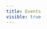 ```yaml
---
title: Events
visible: true
---
```


<!-- For google calendar integration -->
<script src="https://cdn.jsdelivr.net/npm/moment@2/moment.min.js"></script>
<script src="https://apis.google.com/js/api.js"></script>


<script>
    /* This solution makes use of "simple access" to google, providing only an API Key.
    * This way we can only get access to public calendars. To access a private calendar,
    * we would need to use OAuth 2.0 access.
    *
    * "Simple" vs. "Authorized" access: https://developers.google.com/api-client-library/javascript/features/authentication
    * Examples of "simple" vs OAuth 2.0 access: https://developers.google.com/api-client-library/javascript/samples/samples#authorizing-and-making-authorized-requests
    *
    * We will make use of "Option 1: Load the API discovery document, then assemble the request."
    * as described in https://developers.google.com/api-client-library/javascript/start/start-js
    */
    function printCalendar() {
        // The "Calendar ID" from your calendar settings page, "Calendar Integration" secion:
        var calendarId = 'en.swedish#holiday@group.v.calendar.google.com';

        // 1. Create a project using google's wizzard: https://console.developers.google.com/start/api?id=calendar
        // 2. Create credentials:
        //    a) Go to https://console.cloud.google.com/apis/credentials
        //    b) Create Credentials / API key
        //    c) Since your key will be called from any of your users' browsers, set "Application restrictions" to "None",
        //       leave "Website restrictions" blank; you may optionally set "API restrictions" to "Google Calendar API"
        var apiKey = 'AIzaSyD6QEIJ9pcMSXrL6uQ7qVcx9JgG-ORr7DQ';
        // You can get a list of time zones from here: http://www.timezoneconverter.com/cgi-bin/zonehelp
        var userTimeZone = "Europe/Budapest";

        // Initializes the client with the API key and the Translate API.
        gapi.client.init({
            'apiKey': apiKey,
            // Discovery docs docs: https://developers.google.com/api-client-library/javascript/features/discovery
            'discoveryDocs': ['https://www.googleapis.com/discovery/v1/apis/calendar/v3/rest'],
        }).then(function () {
            // Use Google's "apis-explorer" for research: https://developers.google.com/apis-explorer/#s/calendar/v3/
            // Events: list API docs: https://developers.google.com/calendar/v3/reference/events/list
            return gapi.client.calendar.events.list({
                'calendarId': calendarId,
                'timeZone': userTimeZone,
                'singleEvents': true,
                'timeMin': (new Date()).toISOString(), //gathers only events not happened yet
                'maxResults': 20,
                'orderBy': 'startTime'
            });
        }).then(function (response) {
            if (response.result.items) {
                var calendarRows = ['<table class="wellness-calendar"><tbody>'];
                response.result.items.forEach(function(entry) {
                    var startsAt = moment(entry.start.dateTime).format("L") + ' ' + moment(entry.start.dateTime).format("LT");
                    var endsAt = moment(entry.end.dateTime).format("LT");
                    calendarRows.push(`<tr><td>${startsAt} - ${endsAt}</td><td>${entry.summary}</td></tr>`);
                });
                calendarRows.push('</tbody></table>');
                $('#wellness-calendar').html(calendarRows.join(""));
            }
        }, function (reason) {
            console.log('Error: ' + reason.result.error.message);
        });
    };

    // Loads the JavaScript client library and invokes `start` afterwards.
    gapi.load('client', printCalendar);
</script>

<div id="wellness-calendar"></div>





<script src="https://code.jquery.com/jquery-3.5.1.js"></script>
<script src="https://cdn.datatables.net/1.11.3/js/jquery.dataTables.min.js"></script>



<script>
var dataSet = [
    [ "Tiger Nixon", "System Architect", "Edinburgh", "5421", "2011/04/25", "$320,800" ],
    [ "Garrett Winters", "Accountant", "Tokyo", "8422", "2011/07/25", "$170,750" ],
    [ "Ashton Cox", "Junior Technical Author", "San Francisco", "1562", "2009/01/12", "$86,000" ],
    [ "Cedric Kelly", "Senior Javascript Developer", "Edinburgh", "6224", "2012/03/29", "$433,060" ],
    [ "Airi Satou", "Accountant", "Tokyo", "5407", "2008/11/28", "$162,700" ],
    [ "Brielle Williamson", "Integration Specialist", "New York", "4804", "2012/12/02", "$372,000" ],
    [ "Herrod Chandler", "Sales Assistant", "San Francisco", "9608", "2012/08/06", "$137,500" ],
    [ "Rhona Davidson", "Integration Specialist", "Tokyo", "6200", "2010/10/14", "$327,900" ],
    [ "Colleen Hurst", "Javascript Developer", "San Francisco", "2360", "2009/09/15", "$205,500" ],
    [ "Sonya Frost", "Software Engineer", "Edinburgh", "1667", "2008/12/13", "$103,600" ],
    [ "Jena Gaines", "Office Manager", "London", "3814", "2008/12/19", "$90,560" ],
    [ "Quinn Flynn", "Support Lead", "Edinburgh", "9497", "2013/03/03", "$342,000" ],
    [ "Charde Marshall", "Regional Director", "San Francisco", "6741", "2008/10/16", "$470,600" ],
    [ "Haley Kennedy", "Senior Marketing Designer", "London", "3597", "2012/12/18", "$313,500" ],
    [ "Tatyana Fitzpatrick", "Regional Director", "London", "1965", "2010/03/17", "$385,750" ],
    [ "Michael Silva", "Marketing Designer", "London", "1581", "2012/11/27", "$198,500" ],
    [ "Paul Byrd", "Chief Financial Officer (CFO)", "New York", "3059", "2010/06/09", "$725,000" ],
    [ "Gloria Little", "Systems Administrator", "New York", "1721", "2009/04/10", "$237,500" ],
    [ "Bradley Greer", "Software Engineer", "London", "2558", "2012/10/13", "$132,000" ],
    [ "Dai Rios", "Personnel Lead", "Edinburgh", "2290", "2012/09/26", "$217,500" ],
    [ "Jenette Caldwell", "Development Lead", "New York", "1937", "2011/09/03", "$345,000" ],
    [ "Yuri Berry", "Chief Marketing Officer (CMO)", "New York", "6154", "2009/06/25", "$675,000" ],
    [ "Caesar Vance", "Pre-Sales Support", "New York", "8330", "2011/12/12", "$106,450" ],
    [ "Doris Wilder", "Sales Assistant", "Sydney", "3023", "2010/09/20", "$85,600" ],
    [ "Angelica Ramos", "Chief Executive Officer (CEO)", "London", "5797", "2009/10/09", "$1,200,000" ],
    [ "Gavin Joyce", "Developer", "Edinburgh", "8822", "2010/12/22", "$92,575" ],
    [ "Jennifer Chang", "Regional Director", "Singapore", "9239", "2010/11/14", "$357,650" ],
    [ "Brenden Wagner", "Software Engineer", "San Francisco", "1314", "2011/06/07", "$206,850" ],
    [ "Fiona Green", "Chief Operating Officer (COO)", "San Francisco", "2947", "2010/03/11", "$850,000" ],
    [ "Shou Itou", "Regional Marketing", "Tokyo", "8899", "2011/08/14", "$163,000" ],
    [ "Michelle House", "Integration Specialist", "Sydney", "2769", "2011/06/02", "$95,400" ],
    [ "Suki Burks", "Developer", "London", "6832", "2009/10/22", "$114,500" ],
    [ "Prescott Bartlett", "Technical Author", "London", "3606", "2011/05/07", "$145,000" ],
    [ "Gavin Cortez", "Team Leader", "San Francisco", "2860", "2008/10/26", "$235,500" ],
    [ "Martena Mccray", "Post-Sales support", "Edinburgh", "8240", "2011/03/09", "$324,050" ],
    [ "Unity Butler", "Marketing Designer", "San Francisco", "5384", "2009/12/09", "$85,675" ]
];
 
$(document).ready(function() {
    $('#example').DataTable( {
        data: dataSet,
        columns: [
            { title: "Name" },
            { title: "Position" },
            { title: "Office" },
            { title: "Extn." },
            { title: "Start date" },
            { title: "Salary" }
        ]
    } );
} );
</script>

<link rel="stylesheet" href="https://cdn.datatables.net/1.11.3/css/jquery.dataTables.min.css">

<table id="example" class="display" width="100%"></table>



